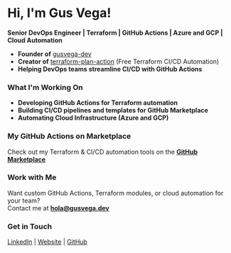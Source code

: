 <!--
**gusvega/gusvega** is a ✨ _special_ ✨ repository because its `README.md` (this file) appears on your GitHub profile.

Here are some ideas to get you started:

- 🔭 I’m currently working on ...
- 🌱 I’m currently learning ...
- 👯 I’m looking to collaborate on ...
- 🤔 I’m looking for help with ...
- 💬 Ask me about ...
- 📫 How to reach me: ...
- 😄 Pronouns: ...
- ⚡ Fun fact: ... 
-->

# Hi, I'm Gus Vega!  
**Senior DevOps Engineer | Terraform | GitHub Actions | Azure and GCP | Cloud Automation**

-  **Founder of** [gusvega-dev](https://github.com/gusvega-dev)  
-  **Creator of** [terraform-plan-action](https://github.com/gusvega-dev/terraform-plan-action) (Free Terraform CI/CD Automation)  
-  **Helping DevOps teams streamline CI/CD with GitHub Actions**  

###  What I'm Working On
- **Developing GitHub Actions for Terraform automation**
- **Building CI/CD pipelines and templates for GitHub Marketplace**
- **Automating Cloud Infrastructure (Azure and GCP)**

###  My GitHub Actions on Marketplace  
Check out my Terraform & CI/CD automation tools on the **[GitHub Marketplace](https://github.com/marketplace?query=gusvega)**

###  Work with Me
Want custom GitHub Actions, Terraform modules, or cloud automation for your team?  
 Contact me at **hola@gusvega.dev**  

###  Get in Touch
[LinkedIn](https://www.linkedin.com/in/gusvega/) | [Website](https://gusvega.dev) | [GitHub](https://github.com/gusvega)


